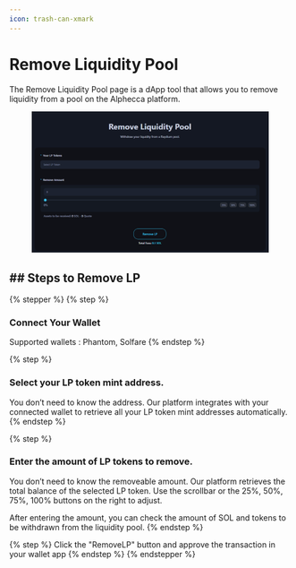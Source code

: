 ```yaml
---
icon: trash-can-xmark
---
```


# Remove Liquidity Pool

The Remove Liquidity Pool page is a dApp tool that allows you to remove liquidity from a pool on the Alphecca platform.

<figure><img src="../.gitbook/assets/KakaoTalk_20250415_133112000.png" alt=""><figcaption></figcaption></figure>



## ## Steps to Remove LP

{% stepper %}
{% step %}
### Connect Your Wallet

Supported wallets : Phantom, Solfare
{% endstep %}

{% step %}
### Select your LP token mint address.

You don’t need to know the address. Our platform integrates with your connected wallet to retrieve all your LP token mint addresses automatically.
{% endstep %}

{% step %}
### Enter the amount of LP tokens to remove.

You don’t need to know the removeable amount. Our platform retrieves the total balance of the selected LP token. Use the scrollbar or the 25%, 50%, 75%, 100% buttons on the right to adjust.

After entering the amount, you can check the amount of SOL and tokens to be withdrawn from the liquidity pool.
{% endstep %}

{% step %}
Click the "RemoveLP" button and approve the transaction in your wallet app
{% endstep %}
{% endstepper %}

## &#x20;



